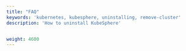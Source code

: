 ```yaml
---
title: "FAQ"
keywords: 'kubernetes, kubesphere, uninstalling, remove-cluster'
description: 'How to uninstall KubeSphere'


weight: 4600
---
```

